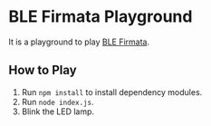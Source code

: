 # BLE Firmata Playground
It is a playground to play [BLE Firmata](https://github.com/shokai/node-ble-firmata).

## How to Play
1. Run `npm install` to install dependency modules.
2. Run `node index.js`.
3. Blink the LED lamp.
